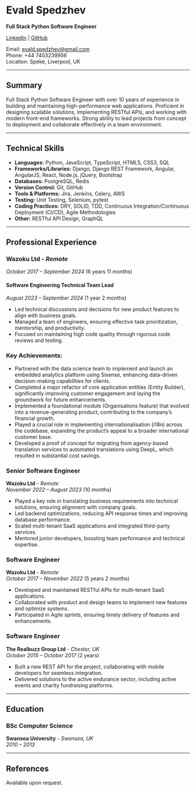 # **Evald Spedzhev**
**Full Stack Python Software Engineer**

[LinkedIn](https://www.linkedin.com/in/e-spedzhev/) | [GitHub](https://github.com/espedzhev)

Email: evald.spedzhev@gmail.com  
Phone: +44 7403239956  
Location: Speke, Liverpool, UK

---

## **Summary**

Full Stack Python Software Engineer with over 10 years of experience in building and maintaining high-performance web applications.
Proficient in designing scalable solutions, implementing RESTful APIs, and working with modern front-end frameworks.
Strong ability to lead projects from concept to deployment and collaborate effectively in a team environment.

---

## **Technical Skills**

- **Languages:** Python, JavaScript, TypeScript, HTML5, CSS3, SQL
- **Frameworks/Libraries:** Django, Django REST Framework, Angular, AngularJS, React, Node.js, jQuery, Bootstrap
- **Databases:** PostgreSQL, Redis
- **Version Control:** Git, GitHub
- **Tools & Platforms:** Jira, Jenkins, Celery, AWS
- **Testing:** Unit Testing, Selenium, pytest
- **Coding Practices:** DRY, SOLID, TDD, Continuous Integration/Continuous Deployment (CI/CD), Agile Methodologies
- **Other:** RESTful API Design, GraphQL

---
## **Professional Experience**

### **Wazoku Ltd** - *Remote*  
*October 2017 – September 2024* (6 years 11 months)

#### **Software Engineering Technical Team Lead**  
*August 2023 – September 2024* (1 year 2 months)

- Led technical discussions and decisions for new product features to align with business goals.
- Managed a team of engineers, ensuring effective task prioritization, mentorship, and productivity.
- Focused on maintaining high code quality through rigorous code reviews and testing.

### **Key Achievements**:
- Partnered with the data science team to implement and launch an embedded analytics platform using Sisense, enhancing data-driven decision-making capabilities for clients.
- Completed a major refactor of core application entities (Entity Builder), significantly improving customer engagement and laying the groundwork for future enhancements.
- Implemented a foundational module (Organisations feature) that evolved into a revenue-generating product, contributing to the company’s financial growth.
- Played a crucial role in implementing internationalisation (i18n) across the codebase, expanding the product’s appeal to a broader international customer base.
- Developed a proof of concept for migrating from agency-based translation services to automated translations using DeepL, which resulted in substantial cost savings.

### **Senior Software Engineer**  
**Wazoku Ltd** - *Remote*  
*November 2022 – August 2023* (10 months)

- Played a key role in translating business requirements into technical solutions, ensuring alignment with company goals.
- Led backend optimizations, reducing API response times and improving database performance.
- Scaled multi-tenant SaaS applications and integrated third-party services.
- Mentored junior developers, boosting team performance and technical expertise.

### **Software Engineer**  
**Wazoku Ltd** - *Remote*  
*October 2017 – November 2022* (5 years 2 months)

- Developed and maintained RESTful APIs for multi-tenant SaaS applications.
- Collaborated with product and design teams to implement new features and optimize systems.
- Participated in Agile sprints, ensuring timely delivery of features and enhancements.

### **Software Engineer**  
**The Realbuzz Group Ltd** - *Chester, UK*  
*October 2015 – October 2017* (2 years)

- Built a new REST API for the project, collaborating with mobile developers for seamless integration.
- Delivered solutions to the active endurance sector, including active events and charity fundraising platforms.

---

## **Education**

### **BSc Computer Science**  
**Swansea University** - *Swansea, UK*  
*2010 – 2013*

---

## **References**

Available upon request.
